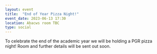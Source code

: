 ```yaml
---
layout: event
title:  "End of Year Pizza Night!"
event_date: 2023-06-13 17:30
location: Abacws room TBC
type: social
---
```


To celebrate the end of the academic year we will be holding a PGR pizza night! Room and further details will be sent out soon.
